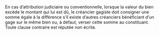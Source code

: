 En cas d’attribution judiciaire ou conventionnelle, lorsque la valeur du bien excède
le montant qui lui est dû, le créancier gagiste doit consigner une somme égale à la différence
s’il existe d’autres créanciers bénéficiant d’un gage sur le même bien ou, à défaut, verser cette
somme au constituant. Toute clause contraire est réputée non écrite.